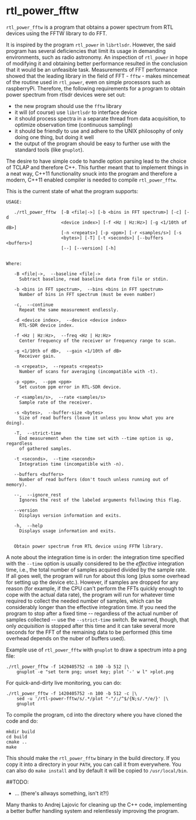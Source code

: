 # rtl\_power\_fftw

`rtl_power_fftw` is a program that obtains a power spectrum from RTL
devices using the FFTW library to do FFT.

It is inspired by the program `rtl_power` in `librtlsdr`.  However, the
said program has several deficiencies that limit its usage in
demanding environments, such as radio astronomy. An inspection of
`rtl_power` in hope of modifying it and obtaining better performance
resulted in the conclusion that it would be an unfeasible task. 
Measurements of FFT performance showed that the leading library
in the field of FFT - `fftw` - makes mincemeat of the routine used in
`rtl_power`, even on simple processors such as raspberryPi. Therefore,
the following requirements for a program to obtain power spectrum from
rtlsdr devices were set out:

  - the new program should use the `fftw` library
  - it will (of course) use `librtlsdr` to interface device
  - it should process spectra in a separate thread from data acquisition,
	to optimize observation time (continuous sampling)
  - it should be friendly to use and adhere to the UNIX philosophy of
	only doing one thing, but doing it well
  - the output of the program should be easy to further use with the 
	standard tools (like `gnuplot`).
  
The desire to have simple code to handle option parsing lead to the 
choice of TCLAP and therefore C++. This further meant that to implement 
things in a neat way, C++11 functionality snuck into the program and 
therefore a modern, C++11 enabled compiler is needed to 
compile `rtl_power_fftw`.

This is the current state of what the program supports:

```
USAGE: 

   ./rtl_power_fftw  [-B <file|->] [-b <bins in FFT spectrum>] [-c] [-d
                     <device index>] [-f <Hz | Hz:Hz>] [-g <1/10th of dB>]
                     [-n <repeats>] [-p <ppm>] [-r <samples/s>] [-s
                     <bytes>] [-T] [-t <seconds>] [--buffers <buffers>]
                     [--] [--version] [-h]


Where: 

   -B <file|->,  --baseline <file|->
     Subtract baseline, read baseline data from file or stdin.

   -b <bins in FFT spectrum>,  --bins <bins in FFT spectrum>
     Number of bins in FFT spectrum (must be even number)

   -c,  --continue
     Repeat the same measurement endlessly.

   -d <device index>,  --device <device index>
     RTL-SDR device index.

   -f <Hz | Hz:Hz>,  --freq <Hz | Hz:Hz>
     Center frequency of the receiver or frequency range to scan.

   -g <1/10th of dB>,  --gain <1/10th of dB>
     Receiver gain.

   -n <repeats>,  --repeats <repeats>
     Number of scans for averaging (incompatible with -t).

   -p <ppm>,  --ppm <ppm>
     Set custom ppm error in RTL-SDR device.

   -r <samples/s>,  --rate <samples/s>
     Sample rate of the receiver.

   -s <bytes>,  --buffer-size <bytes>
     Size of read buffers (leave it unless you know what you are doing).

   -T,  --strict-time
     End measurement when the time set with --time option is up, regardless
     of gathered samples.

   -t <seconds>,  --time <seconds>
     Integration time (incompatible with -n).

   --buffers <buffers>
     Number of read buffers (don't touch unless running out of memory).

   --,  --ignore_rest
     Ignores the rest of the labeled arguments following this flag.

   --version
     Displays version information and exits.

   -h,  --help
     Displays usage information and exits.


   Obtain power spectrum from RTL device using FFTW library.

```

A note about the integration time is in order: the integration time
specified with the `--time` option is usually considered to be the
*effective* integration time, i.e., the total number of samples acquired
divided by the sample rate. If all goes well, the program will run for about
this long (plus some overhead for setting up the device etc.). However, if
samples are dropped for any reason (for example, if the CPU can't perform
the FFTs quickly enough to cope with the actual data rate), the program will
run for whatever time required to collect the needed number of samples,
which can be considerably longer than the effective integration time. If you
need the program to stop after a fixed time -- regardless of the actual
number of samples collected -- use the `--strict-time` switch. Be warned,
though, that only *acquisition* is stopped after this time and it can take
several more seconds for the FFT of the remaining data to be performed (this
time overhead depends on the nuber of buffers used).

Example use of `rtl_power_fftw` with `gnuplot` to draw a spectrum into
a png file:

    ./rtl_power_fftw -f 1420405752 -n 100 -b 512 |\
        gnuplot -e "set term png; unset key; plot '-' w l" >plot.png

For quick-and-dirty live monitoring, you can do:

    ./rtl_power_fftw -f 1420405752 -n 100 -b 512 -c |\
        sed -u '/rtl-power-fftw/s/.*/plot "-"/;/^$/{N;s/.*/e/}' |\
        gnuplot

To compile the program, cd into the directory where you have cloned the code
and do:

    mkdir build
    cd build
    cmake ..
    make

This should make the `rtl_power_fftw` binary in the build directory.
If you copy it into a directory in your `PATH`, you can call it from everywhere.
You can also do `make install` and by default it will be copied to `/usr/local/bin`.

##TODO:

  - ... (there's allways something, isn't it?!)

Many thanks to Andrej Lajovic for cleaning up the C++ code, implementing a
better buffer handling system and relentlessly improving the program.
